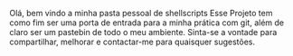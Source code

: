 Olá, bem vindo a minha pasta pessoal de shellscripts
Esse Projeto tem como fim ser uma porta de entrada para a minha prática com git, além de claro ser um pastebin de todo o meu ambiente.
Sinta-se a vontade para compartilhar, melhorar e contactar-me para quaisquer sugestões.
